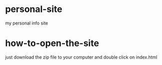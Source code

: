 # personal-site
my personal info site

# how-to-open-the-site
just download the zip file to your computer and double click on index.html
